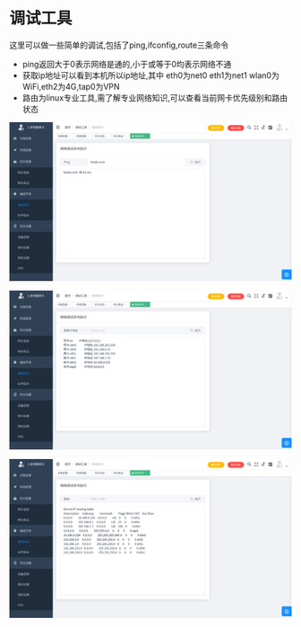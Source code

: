 # 调试工具

这里可以做一些简单的调试,包括了ping,ifconfig,route三条命令

* ping返回大于0表示网络是通的,小于或等于0均表示网络不通
* 获取ip地址可以看到本机所以ip地址,其中 eth0为net0 eth1为net1 wlan0为WiFi,eth2为4G,tap0为VPN
* 路由为linux专业工具,需了解专业网络知识,可以查看当前网卡优先级别和路由状态


![](/img/debug-1.png)


![](/img/debug-2.png)


![](/img/debug-3.png)

